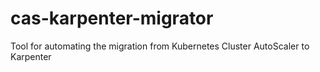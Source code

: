 # cas-karpenter-migrator
Tool for automating the migration from Kubernetes Cluster AutoScaler to Karpenter
